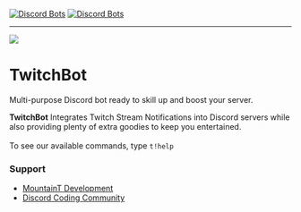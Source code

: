 [![Discord Bots](https://top.gg/api/widget/status/727930437997166653.svg)](https://top.gg/bot/727930437997166653)
[![Discord Bots](https://top.gg/api/widget/servers/727930437997166653.svg)](https://top.gg/bot/727930437997166653)
<hr>

![](https://www.tubefilter.com/wp-content/uploads/2015/12/Twitch-Co-Stream-Game-Awards-PlayStation-Experience-2015.jpg)

# TwitchBot
Multi-purpose Discord bot ready to skill up and boost your server.


**TwitchBot** Integrates Twitch Stream Notifications into Discord servers while also providing plenty of extra goodies to keep you entertained.<br><br>
To see our available commands, type `t!help`

### Support
- [MountainT Development](https://dsc.gg/mtdev)
- [Discord Coding Community](https://dsc.gg/discord-coding-community)
